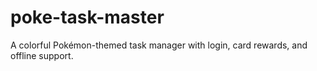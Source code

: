 # poke-task-master
A colorful Pokémon-themed task manager with login, card rewards, and offline support.
